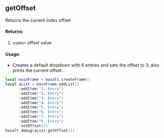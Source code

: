 ## getOffset
Returns the current index offset

#### Returns:
1. `number` offset value

#### Usage:
* Creates a default dropdown with 6 entries and sets the offset to 3, also prints the current offset.
```lua
local mainFrame = basalt.createFrame()
local aList = mainFrame:addList()
      :addItem("1. Entry")
      :addItem("2. Entry")
      :addItem("3. Entry")
      :addItem("4. Entry")
      :addItem("5. Entry")
      :addItem("6. Entry")
      :addItem("7. Entry")
      :addItem("8. Entry")
      :setOffset(3)
basalt.debug(aList:getOffset())
```